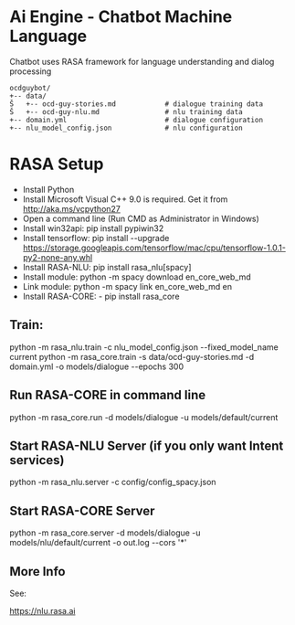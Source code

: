 Ai Engine - Chatbot Machine Language
====================================

Chatbot uses RASA framework for language understanding and dialog processing

```
ocdguybot/
+-- data/
Š   +-- ocd-guy-stories.md            # dialogue training data
Š   +-- ocd-guy-nlu.md                # nlu training data
+-- domain.yml                        # dialogue configuration
+-- nlu_model_config.json             # nlu configuration
```

RASA Setup
==========

- Install Python
- Install Microsoft Visual C++ 9.0 is required. Get it from http://aka.ms/vcpython27
- Open a command line (Run CMD as Administrator in Windows)
- Install win32api: pip install pypiwin32
- Install tensorflow: pip install --upgrade https://storage.googleapis.com/tensorflow/mac/cpu/tensorflow-1.0.1-py2-none-any.whl
- Install RASA-NLU: pip install rasa_nlu[spacy]
- Install module: python -m spacy download en_core_web_md
- Link module: python -m spacy link en_core_web_md en
- Install RASA-CORE: - pip install rasa_core

Train:
------

python -m rasa_nlu.train -c nlu_model_config.json --fixed_model_name current
python -m rasa_core.train -s data/ocd-guy-stories.md -d domain.yml -o models/dialogue --epochs 300


Run RASA-CORE in command line
-----------------------------

python -m rasa_core.run -d models/dialogue -u models/default/current


Start RASA-NLU Server (if you only want Intent services)
--------------------------------------------------------

python -m rasa_nlu.server -c config/config_spacy.json


Start RASA-CORE Server
----------------------

python -m rasa_core.server -d models/dialogue -u models/nlu/default/current -o out.log --cors '*'



More Info
---------

See:

https://nlu.rasa.ai
